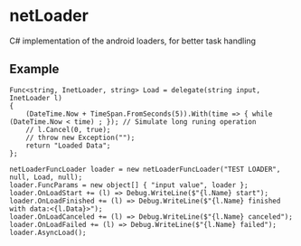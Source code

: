 # netLoader
C# implementation of the android loaders, for better task handling

Example
------------

    Func<string, InetLoader, string> Load = delegate(string input, InetLoader l)
    {
    	(DateTime.Now + TimeSpan.FromSeconds(5)).With(time => { while (DateTime.Now < time) ; }); // Simulate long runing operation
    	// l.Cancel(0, true);
    	// throw new Exception("");
    	return "Loaded Data";
    };

    netLoaderFuncLoader loader = new netLoaderFuncLoader("TEST LOADER", null, Load, null);
    loader.FuncParams = new object[] { "input value", loader };
    loader.OnLoadStart += (l) => Debug.WriteLine($"{l.Name} start");
    loader.OnLoadFinished += (l) => Debug.WriteLine($"{l.Name} finished with data:<{l.Data}>");
    loader.OnLoadCanceled += (l) => Debug.WriteLine($"{l.Name} canceled");
    loader.OnLoadFailed += (l) => Debug.WriteLine($"{l.Name} failed");
    loader.AsyncLoad();
